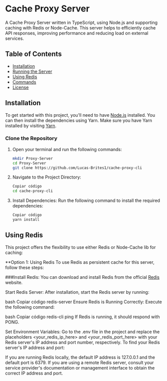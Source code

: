 # Cache Proxy Server

A Cache Proxy Server written in TypeScript, using Node.js and supporting caching with Redis or Node-Cache. This server helps to efficiently cache API responses, improving performance and reducing load on external services.

## Table of Contents
- [Installation](#installation)
- [Running the Server](#running-the-server)
- [Using Redis](#using-redis)
- [Commands](#commands)
- [License](#license)

## Installation

To get started with this project, you'll need to have [Node.js](https://nodejs.org/) installed. You can then install the dependencies using Yarn. Make sure you have Yarn installed by visiting [Yarn](https://classic.yarnpkg.com/lang/en/).

### Clone the Repository
1. Open your terminal and run the following commands:
   ```bash
   mkdir Proxy-Server
   cd Proxy-Server
   git clone https://github.com/Lucas-Brites1/cache-proxy-cli
2. Navigate to the Project Directory:

   ```bash
   Copiar código
   cd cache-proxy-cli

3. Install Dependencies: Run the following command to install the required dependencies:

   ```bash
   Copiar código
   yarn install
   
## Using Redis
   
   This project offers the flexibility to use either Redis or Node-Cache lib for caching:

   **Option 1: Using Redis
   To use Redis as persistent cache for this server, follow these steps:

   ###Install Redis: You can download and install Redis from the official [Redis](https://redis.io/) website.

Start Redis Server: After installation, start the Redis server by running:

bash
Copiar código
redis-server
Ensure Redis is Running Correctly: Execute the following command:

bash
Copiar código
redis-cli ping
If Redis is running, it should respond with PONG.

Set Environment Variables: Go to the .env file in the project and replace the placeholders <your_redis_ip_here> and <your_redis_port_here> with your Redis server's IP address and port number, respectively. To find your Redis server's IP address and port:

If you are running Redis locally, the default IP address is 127.0.0.1 and the default port is 6379.
If you are using a remote Redis server, consult your service provider's documentation or management interface to obtain the correct IP address and port.
